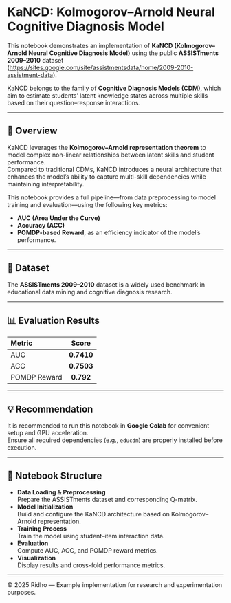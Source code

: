 # KaNCD: Kolmogorov–Arnold Neural Cognitive Diagnosis Model

This notebook demonstrates an implementation of **KaNCD (Kolmogorov–Arnold Neural Cognitive Diagnosis Model)** using the public **ASSISTments 2009–2010** dataset  
(https://sites.google.com/site/assistmentsdata/home/2009-2010-assistment-data).

KaNCD belongs to the family of **Cognitive Diagnosis Models (CDM)**, which aim to estimate students’ latent knowledge states across multiple skills based on their question–response interactions.

---

## 📘 Overview
KaNCD leverages the **Kolmogorov–Arnold representation theorem** to model complex non-linear relationships between latent skills and student performance.  
Compared to traditional CDMs, KaNCD introduces a neural architecture that enhances the model’s ability to capture multi-skill dependencies while maintaining interpretability.

This notebook provides a full pipeline—from data preprocessing to model training and evaluation—using the following key metrics:

- **AUC (Area Under the Curve)**
- **Accuracy (ACC)**
- **POMDP-based Reward**, as an efficiency indicator of the model’s performance.

---

## 🧠 Dataset
The **ASSISTments 2009–2010** dataset is a widely used benchmark in educational data mining and cognitive diagnosis research.  

---

## 📊 Evaluation Results
| Metric | Score |
|:-------|:------:|
| AUC | **0.7410** |
| ACC | **0.7503** |
| POMDP Reward | **0.792** |

---

## 💡 Recommendation
It is recommended to run this notebook in **Google Colab** for convenient setup and GPU acceleration.  
Ensure all required dependencies (e.g., `educdm`) are properly installed before execution.

---

## 📁 Notebook Structure
- **Data Loading & Preprocessing**  
  Prepare the ASSISTments dataset and corresponding Q-matrix.  
- **Model Initialization**  
  Build and configure the KaNCD architecture based on Kolmogorov–Arnold representation.  
- **Training Process**  
  Train the model using student–item interaction data.  
- **Evaluation**  
  Compute AUC, ACC, and POMDP reward metrics.  
- **Visualization**  
  Display results and cross-fold performance metrics.

---

© 2025 Ridho — Example implementation for research and experimentation purposes.
